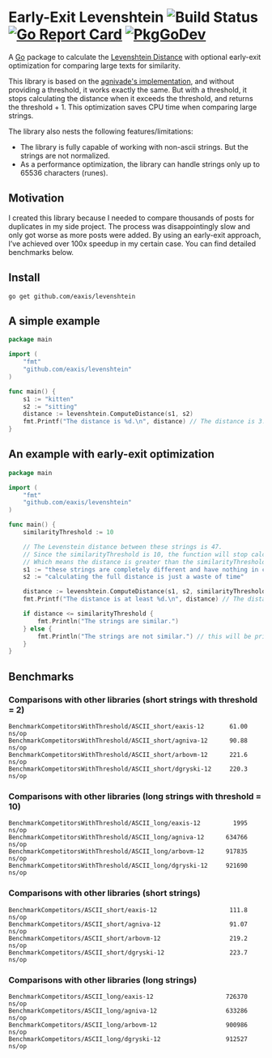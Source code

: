 # Early-Exit Levenshtein ![Build Status](https://github.com/eaxis/levenshtein/actions/workflows/ci.yml/badge.svg) [![Go Report Card](https://goreportcard.com/badge/github.com/eaxis/levenshtein)](https://goreportcard.com/report/github.com/eaxis/levenshtein) [![PkgGoDev](https://pkg.go.dev/badge/github.com/eaxis/levenshtein)](https://pkg.go.dev/github.com/eaxis/levenshtein)

A [Go](http://golang.org) package to calculate the [Levenshtein Distance](http://en.wikipedia.org/wiki/Levenshtein_distance) with optional early-exit optimization for comparing large texts for similarity.

This library is based on the [agnivade's implementation](https://github.com/agnivade/levenshtein), and without providing a threshold, it works exactly the same.
But with a threshold, it stops calculating the distance when it exceeds the threshold, and returns the threshold + 1. This optimization saves CPU time when comparing large strings.

The library also nests the following features/limitations:
- The library is fully capable of working with non-ascii strings. But the strings are not normalized.
- As a performance optimization, the library can handle strings only up to 65536 characters (runes).

## Motivation

I created this library because I needed to compare thousands of posts for duplicates in my side project.
The process was disappointingly slow and only got worse as more posts were added.
By using an early-exit approach, I’ve achieved over 100x speedup in my certain case.
You can find detailed benchmarks below.

## Install
```
go get github.com/eaxis/levenshtein
```

## A simple example

```go
package main

import (
	"fmt"
	"github.com/eaxis/levenshtein"
)

func main() {
	s1 := "kitten"
	s2 := "sitting"
	distance := levenshtein.ComputeDistance(s1, s2)
	fmt.Printf("The distance is %d.\n", distance) // The distance is 3.
}

```

## An example with early-exit optimization

```go
package main

import (
	"fmt"
	"github.com/eaxis/levenshtein"
)

func main() {
	similarityThreshold := 10

	// The Levenstein distance between these strings is 47.
	// Since the similarityThreshold is 10, the function will stop calculating the distance at 10 and return 11.
	// Which means the distance is greater than the similarityThreshold.
	s1 := "these strings are completely different and have nothing in common"
	s2 := "calculating the full distance is just a waste of time"

	distance := levenshtein.ComputeDistance(s1, s2, similarityThreshold)
	fmt.Printf("The distance is at least %d.\n", distance) // The distance is at least 11.

	if distance <= similarityThreshold {
		fmt.Println("The strings are similar.")
	} else {
		fmt.Println("The strings are not similar.") // this will be printed
	}
}

```

## Benchmarks

### Comparisons with other libraries (short strings with threshold = 2)

```
BenchmarkCompetitorsWithThreshold/ASCII_short/eaxis-12 	     61.00 ns/op
BenchmarkCompetitorsWithThreshold/ASCII_short/agniva-12      90.88 ns/op
BenchmarkCompetitorsWithThreshold/ASCII_short/arbovm-12      221.6 ns/op
BenchmarkCompetitorsWithThreshold/ASCII_short/dgryski-12     220.3 ns/op

```

### Comparisons with other libraries (long strings with threshold = 10)

```
BenchmarkCompetitorsWithThreshold/ASCII_long/eaxis-12         1995 ns/op
BenchmarkCompetitorsWithThreshold/ASCII_long/agniva-12      634766 ns/op
BenchmarkCompetitorsWithThreshold/ASCII_long/arbovm-12      917835 ns/op
BenchmarkCompetitorsWithThreshold/ASCII_long/dgryski-12     921690 ns/op
```

### Comparisons with other libraries (short strings)

```
BenchmarkCompetitors/ASCII_short/eaxis-12              	     111.8 ns/op
BenchmarkCompetitors/ASCII_short/agniva-12             	     91.07 ns/op
BenchmarkCompetitors/ASCII_short/arbovm-12             	     219.2 ns/op
BenchmarkCompetitors/ASCII_short/dgryski-12            	     223.7 ns/op
```

### Comparisons with other libraries (long strings)

```
BenchmarkCompetitors/ASCII_long/eaxis-12               	    726370 ns/op
BenchmarkCompetitors/ASCII_long/agniva-12              	    633286 ns/op
BenchmarkCompetitors/ASCII_long/arbovm-12              	    900986 ns/op
BenchmarkCompetitors/ASCII_long/dgryski-12             	    912527 ns/op
```